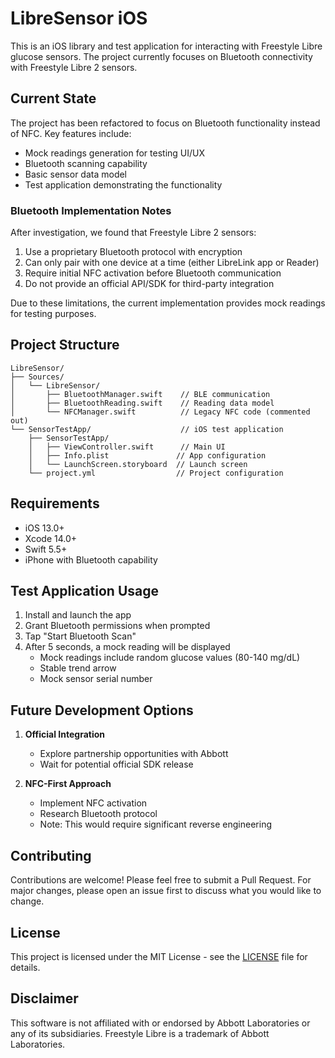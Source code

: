 # LibreSensor iOS

This is an iOS library and test application for interacting with Freestyle Libre glucose sensors. The project currently focuses on Bluetooth connectivity with Freestyle Libre 2 sensors.

## Current State

The project has been refactored to focus on Bluetooth functionality instead of NFC. Key features include:

- Mock readings generation for testing UI/UX
- Bluetooth scanning capability
- Basic sensor data model
- Test application demonstrating the functionality

### Bluetooth Implementation Notes

After investigation, we found that Freestyle Libre 2 sensors:
1. Use a proprietary Bluetooth protocol with encryption
2. Can only pair with one device at a time (either LibreLink app or Reader)
3. Require initial NFC activation before Bluetooth communication
4. Do not provide an official API/SDK for third-party integration

Due to these limitations, the current implementation provides mock readings for testing purposes.

## Project Structure

```
LibreSensor/
├── Sources/
│   └── LibreSensor/
│       ├── BluetoothManager.swift    // BLE communication
│       ├── BluetoothReading.swift    // Reading data model
│       └── NFCManager.swift          // Legacy NFC code (commented out)
└── SensorTestApp/                    // iOS test application
    ├── SensorTestApp/
    │   ├── ViewController.swift      // Main UI
    │   ├── Info.plist               // App configuration
    │   └── LaunchScreen.storyboard  // Launch screen
    └── project.yml                  // Project configuration
```

## Requirements

- iOS 13.0+
- Xcode 14.0+
- Swift 5.5+
- iPhone with Bluetooth capability

## Test Application Usage

1. Install and launch the app
2. Grant Bluetooth permissions when prompted
3. Tap "Start Bluetooth Scan"
4. After 5 seconds, a mock reading will be displayed
   - Mock readings include random glucose values (80-140 mg/dL)
   - Stable trend arrow
   - Mock sensor serial number

## Future Development Options

1. **Official Integration**
   - Explore partnership opportunities with Abbott
   - Wait for potential official SDK release

2. **NFC-First Approach**
   - Implement NFC activation
   - Research Bluetooth protocol
   - Note: This would require significant reverse engineering

## Contributing

Contributions are welcome! Please feel free to submit a Pull Request. For major changes, please open an issue first to discuss what you would like to change.

## License

This project is licensed under the MIT License - see the [LICENSE](LICENSE) file for details.

## Disclaimer

This software is not affiliated with or endorsed by Abbott Laboratories or any of its subsidiaries. Freestyle Libre is a trademark of Abbott Laboratories.